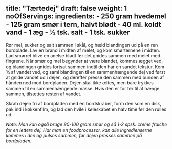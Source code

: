 title: "Tærtedej"
draft: false
weight: 1
noOfServings: 
ingredients:
	- 250 gram hvedemel
	- 125 gram smør i tern, halvt blødt
	- 40 ml. koldt vand
	- 1 æg
	- ½ tsk. salt
	- 1 tsk. sukker
---

Rør mel, sukker og salt sammen i skål, og hæld blandingen ud på en ren
bordplade. Lav en brønd i midten af melet, og kom smørternene i midten.
Lad smørret blive en anelse blødt før det gnides sammen med melet med
fingrene. Når smør og mel begynder at være blandet, kommes ægget ved, og
blandingen gnides fortsat sammen indtil den har en sandet tekstur. Kom ¾
af vandet ved, og saml blandingen til en sammenhængende dej ved først at
gnide vandet ud i dejen, og derefter presse den sammen med bunden af
hånden ned mod bordpladen. Dejen skal ikke æltes, men bare trykkes
sammen til en sammenhængende masse. Hvis den er for tør til at hænge
sammen, tilsættes resten af vandet.

Skrab dejen fri af bordpladen med en bordskraber, form den som en disk,
pak ind i køkkenfilm, og lad den hvile i køleskabet en halv time før den
rulles ud.

*Note: Man kan også bruge 80-100 gram smør og så 1-2 spsk. creme fraiche
for en lettere dej. Har man en foodprocessor, kan alle ingredienserne
kommes i den og pulses sammen, før dejen presses sammen på bordpladen.*



